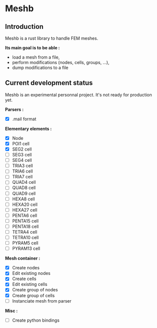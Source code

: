 # Meshb

## Introduction

Meshb is a rust library to handle FEM meshes.

**Its main goal is to be able :** 
- load a mesh from a file,
- perform modifications (nodes, cells, groups, ...),
- dump modifications to a file

## Current development status

Meshb is an experimental personnal project. It's not ready for production yet.

**Parsers :**
- [x] .mail format

**Elementary elements :**
- [x] Node
- [x] POI1 cell
- [x] SEG2 cell
- [ ] SEG3 cell
- [ ] SEG4 cell
- [ ] TRIA3 cell
- [ ] TRIA6 cell
- [ ] TRIA7 cell
- [ ] QUAD4 cell
- [ ] QUAD8 cell
- [ ] QUAD9 cell
- [ ] HEXA8 cell
- [ ] HEXA20 cell
- [ ] HEXA27 cell
- [ ] PENTA6 cell
- [ ] PENTA15 cell
- [ ] PENTA18 cell
- [ ] TETRA4 cell
- [ ] TETRA10 cell
- [ ] PYRAM5 cell
- [ ] PYRAM13 cell

**Mesh container :**
- [x] Create nodes
- [x] Edit existing nodes
- [x] Create cells
- [x] Edit existing cells
- [x] Create group of nodes
- [x] Create group of cells
- [ ] Instanciate mesh from parser

**Misc :**
- [ ] Create python bindings

